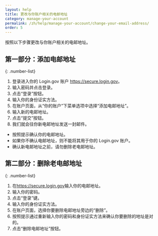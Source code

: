 ```yaml
---
layout: help
title: 更改与你账户相关的电邮地址
category: manage-your-account
permalink: /zh/help/manage-your-account/change-your-email-address/
order: 5
---
```


按照以下步骤更改与你账户相关的电邮地址。

## 第一部分：添加电邮地址

{: .number-list}
1. 登录进入你的 Login.gov 账户 <https://secure.login.gov>。
2. 输入密码并点击登录。
3. 点击“登录”按钮。
4. 输入你的身份证实方法。
5. 在账户页面，从“你的账户”下菜单选项中选择“添加电邮地址”。
6. 输入新的电邮地址。
7. 点击“提交”按钮。
8. 我们就会往你新电邮地址发送一封邮件。

  * 按照提示确认你的电邮地址。
  * 如果你不确认电邮地址，则不能将其用于你的 Login.gov 账户。
  * 确认新电邮地址之前，请勿删除老电邮地址。

## 第二部分：删除老电邮地址

{: .number-list}
1. 在<https://secure.login.gov>输入你的电邮地址。
2. 输入你的密码。
3. 点击“登录”键。
4. 输入你的身份证实方法。
5. 在账户页面，选择你要删除电邮地址旁边的“删除”。
6. 按照提示通过重新输入你的密码和身份证实方法来确认你要删除的地址是对的。
7. 点击“删除电邮地址”按钮。
